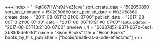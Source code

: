 +++
index = "-KqtC87HWnt9JNeZ1cva"
sort_create_date = 1502050860
sort_last_updated = 1502050860
sort_publish_date = 1502050860
create_date = "2017-08-06T13:21:00-07:00"
publish_date = "2017-08-06T13:21:00-07:00"
date = "2017-08-06T13:21:00-07:00"
last_updated = "2017-08-06T13:21:00-07:00"
preview_url = "00637d52-937f-067b-6ec1-3b88d5de99fd"
name = "Bison Books"
title = "Bison Books"
books_by_this_publisher = ["books/death-as-a-side-effect.md"]
+++
